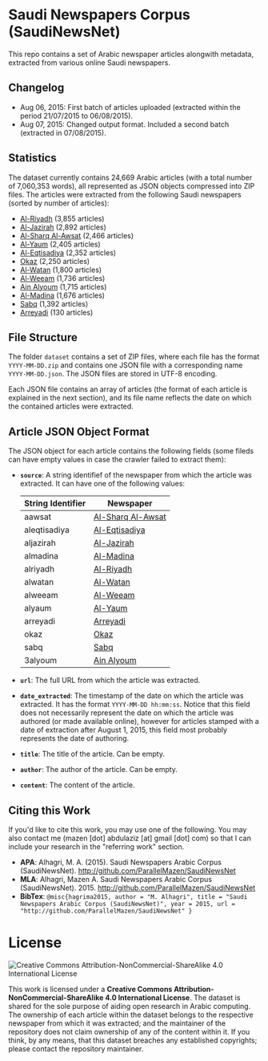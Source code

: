 # Saudi Newspapers Corpus (SaudiNewsNet)
This repo contains a set of Arabic newspaper articles alongwith metadata, extracted from various online Saudi newspapers.

Changelog
---------

 - Aug 06, 2015: First batch of articles uploaded (extracted within the period 21/07/2015 to 06/08/2015).
 - Aug 07, 2015: Changed output format. Included a second batch (extracted in 07/08/2015).

Statistics
----------
The dataset currently contains 24,669 Arabic articles (with a total number of 7,060,353 words), all represented as JSON objects compressed into ZIP files. The articles were extracted from the following Saudi newspapers (sorted by number of articles):

 - [Al-Riyadh](http://www.alriyadh.com/) (3,855 articles)
 - [Al-Jazirah](http://al-jazirah.com/) (2,892 articles)
 - [Al-Sharq Al-Awsat](aawsat.com/) (2,466 articles)
 - [Al-Yaum](http://alyaum.com/) (2,405 articles)
 - [Al-Eqtisadiya](http://aleqt.com/) (2,352 articles)
 - [Okaz](http://www.okaz.com.sa/) (2,250 articles)
 - [Al-Watan](http://alwatan.com.sa/) (1,800 articles)
 - [Al-Weeam](http://alweeam.com.sa/) (1,736 articles)
 - [Ain Alyoum](http://3alyoum.com/) (1,715 articles)
 - [Al-Madina](http://www.al-madina.com/) (1,676 articles)
 - [Sabq](http://sabq.org/) (1,392 articles)
 - [Arreyadi](http://www.arreyadi.com.sa/) (130 articles)

File Structure
--------------
The folder `dataset` contains a set of ZIP files, where each file has the format `YYYY-MM-DD.zip` and contains one JSON file with a corresponding name `YYYY-MM-DD.json`. The JSON files are stored in UTF-8 encoding.

Each JSON file contains an array of articles (the format of each article is explained in the next section), and its file name reflects the date on which the contained articles were extracted.

Article JSON Object Format
--------------------------
The JSON object for each article contains the following fields (some fileds can have empty values in case the crawler failed to extract them):

 - **`source`**: A string identifief of the newspaper from which the article was extracted. It can have one of the following values:

    | String Identifier  | Newspaper |
    | ------------------ | --------- |
    | aawsat | [Al-Sharq Al-Awsat](aawsat.com/) |
    | aleqtisadiya | [Al-Eqtisadiya](http://aleqt.com/) |
    | aljazirah | [Al-Jazirah](http://al-jazirah.com/) |
    | almadina | [Al-Madina](http://www.al-madina.com/) |
    | alriyadh | [Al-Riyadh](http://www.alriyadh.com/) |
    | alwatan | [Al-Watan](http://alwatan.com.sa/) |
    | alweeam | [Al-Weeam](http://alweeam.com.sa/) |
    | alyaum | [Al-Yaum](http://alyaum.com/)  |
    | arreyadi | [Arreyadi](http://www.arreyadi.com.sa/) |
    | okaz | [Okaz](http://www.okaz.com.sa/) |
    | sabq | [Sabq](http://sabq.org/) |
    | 3alyoum | [Ain Alyoum](http://3alyoum.com/) |

 - **`url`**: The full URL from which the article was extracted.
 - **`date_extracted`**: The timestamp of the date on which the article was extracted. It has the format `YYYY-MM-DD hh:mm:ss`. Notice that this field does not necessarily represent the date on which the article was authored (or made available online), however for articles stamped with a date of extraction after August 1, 2015, this field most probably represents the date of authoring.
 - **`title`**: The title of the article. Can be empty.
 - **`author`**: The author of the article. Can be empty.
 - **`content`**: The content of the article.

Citing this Work
------------------

If you'd like to cite this work, you may use one of the following. You may also contact me (mazen [dot] abdulaziz [at] gmail [dot] com) so that I can include your research in the "referring work" section.

 - **APA**: Alhagri, M. A. (2015). Saudi Newspapers Arabic Corpus (SaudiNewsNet). http://github.com/ParallelMazen/SaudiNewsNet
 - **MLA**: Alhagri, Mazen A. Saudi Newspapers Arabic Corpus (SaudiNewsNet). 2015. http://github.com/ParallelMazen/SaudiNewsNet
 - **BibTex**: 
  `@misc{hagrima2015,
  author = "M. Alhagri",
  title = "Saudi Newspapers Arabic Corpus (SaudiNewsNet)",
  year = 2015,
  url = "http://github.com/ParallelMazen/SaudiNewsNet"
  }`

# License
![Creative Commons Attribution-NonCommercial-ShareAlike 4.0 International License](https://i.creativecommons.org/l/by-nc-sa/4.0/88x31.png)

This work is licensed under a **Creative Commons Attribution-NonCommercial-ShareAlike 4.0 International License**. The dataset is shared for the sole purpose of aiding open research in Arabic computing. The ownership of each article within the dataset belongs to the respective newspaper from which it was extracted; and the maintainer of the repository does not claim ownership of any of the content within it. If you think, by any means, that this dataset breaches any established copyrights; please contact the repository maintainer.




